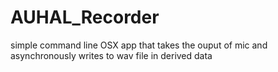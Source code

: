 # AUHAL_Recorder
simple command line OSX app that takes the ouput of mic and asynchronously writes to wav file in derived data
